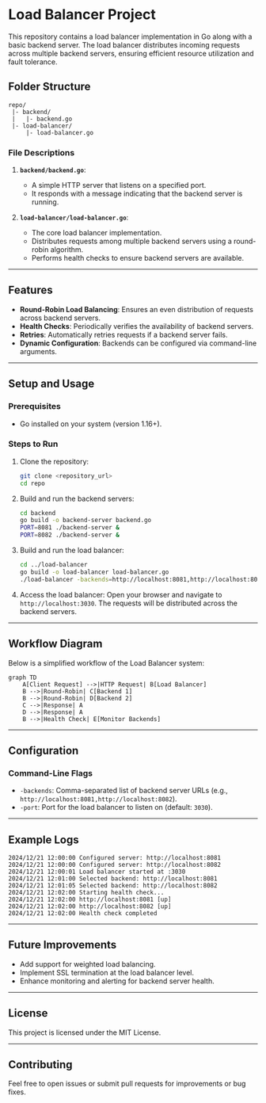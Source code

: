 # Load Balancer Project

This repository contains a load balancer implementation in Go along with a basic backend server. The load balancer distributes incoming requests across multiple backend servers, ensuring efficient resource utilization and fault tolerance.

## Folder Structure

```
repo/
 |- backend/
 |   |- backend.go
 |- load-balancer/
     |- load-balancer.go
```

### File Descriptions

1. **`backend/backend.go`**:
   - A simple HTTP server that listens on a specified port.
   - It responds with a message indicating that the backend server is running.

2. **`load-balancer/load-balancer.go`**:
   - The core load balancer implementation.
   - Distributes requests among multiple backend servers using a round-robin algorithm.
   - Performs health checks to ensure backend servers are available.

---

## Features

- **Round-Robin Load Balancing**: Ensures an even distribution of requests across backend servers.
- **Health Checks**: Periodically verifies the availability of backend servers.
- **Retries**: Automatically retries requests if a backend server fails.
- **Dynamic Configuration**: Backends can be configured via command-line arguments.

---

## Setup and Usage

### Prerequisites
- Go installed on your system (version 1.16+).

### Steps to Run

1. Clone the repository:
   ```bash
   git clone <repository_url>
   cd repo
   ```

2. Build and run the backend servers:
   ```bash
   cd backend
   go build -o backend-server backend.go
   PORT=8081 ./backend-server &
   PORT=8082 ./backend-server &
   ```

3. Build and run the load balancer:
   ```bash
   cd ../load-balancer
   go build -o load-balancer load-balancer.go
   ./load-balancer -backends=http://localhost:8081,http://localhost:8082 -port=3030
   ```

4. Access the load balancer:
   Open your browser and navigate to `http://localhost:3030`. The requests will be distributed across the backend servers.

---

## Workflow Diagram

Below is a simplified workflow of the Load Balancer system:

```mermaid
graph TD
    A[Client Request] -->|HTTP Request| B[Load Balancer]
    B -->|Round-Robin| C[Backend 1]
    B -->|Round-Robin| D[Backend 2]
    C -->|Response| A
    D -->|Response| A
    B -->|Health Check| E[Monitor Backends]
```

---

## Configuration

### Command-Line Flags

- `-backends`: Comma-separated list of backend server URLs (e.g., `http://localhost:8081,http://localhost:8082`).
- `-port`: Port for the load balancer to listen on (default: `3030`).

---

## Example Logs

```plaintext
2024/12/21 12:00:00 Configured server: http://localhost:8081
2024/12/21 12:00:00 Configured server: http://localhost:8082
2024/12/21 12:00:01 Load balancer started at :3030
2024/12/21 12:01:00 Selected backend: http://localhost:8081
2024/12/21 12:01:05 Selected backend: http://localhost:8082
2024/12/21 12:02:00 Starting health check...
2024/12/21 12:02:00 http://localhost:8081 [up]
2024/12/21 12:02:00 http://localhost:8082 [up]
2024/12/21 12:02:00 Health check completed
```

---

## Future Improvements

- Add support for weighted load balancing.
- Implement SSL termination at the load balancer level.
- Enhance monitoring and alerting for backend server health.

---

## License
This project is licensed under the MIT License.

---

## Contributing
Feel free to open issues or submit pull requests for improvements or bug fixes.


